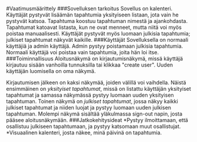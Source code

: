 #Vaatimusmäärittely
###Sovelluksen tarkoitus
Sovellus on kalenteri. Käyttäjät pystyvät lisäämän tapahtumia yksityiseen listaan, jota vain he pystyvät katsoa. 
Tapahtuma koostuu tapahtuman nimestä ja ajankohdasta.
Tapahtumat katoavat listasta, kun ne ovat menneet, mutta niitä voi myös poistaa manuaalisesti.
Käyttäjät pystyvät myös luomaan julkisia tapahtumia; julkiset tapahtumat näkyvät kaikille.
###Käyttäjät
Sovelluksella on normaali käyttäjiä ja admin käyttäjä. Admin pystyy poistamaan julkisia tapahtumia. Normaali käyttäjä voi
poistaa vain tapahtumia, joita hän loi itse.
###Toiminnallisuus
Aloitusnäkymä on kirjautumisnäkymä, missä käyttäjä kirjautuu sisään vanhoilla tunnuksilla tai klikkaa "create user".
Uuden käyttäjän luomisella on oma näkymä.

Kirjautumisen jälkeen on kaksi näkymää, joiden välillä voi vaihdella. Näistä ensimmäinen on _yksityiset tapahtumat_, missä on listattu
käyttäjän yksityiset tapahtumat ja samassa näkymässä pystyy luomaan uuden yksityisen tapahtuman. Toinen näkymä on 
_julkiset tapahtumat_, jossa näkyy kaikki julkiset tapahtumat ja niiden luojat ja pystyy luomaan uuden julkisen tapahtuman.
Molempi näkymä sisältää yläkulmassa sign-out napin, josta pääsee aloitusnäkymään.
###Jatkokehitysideat
  *Pystyy ilmoittamaan, että osallistuu julkiseen tapahtumaan, ja pystyy katsomaan muut osallistujat.
  *Visuaalinen kalenteri, josta näkee, minä päivinä on tapahtumia.
